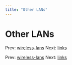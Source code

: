 ```yaml
---
title: "Other LANs"
---
```


# Other LANs

Prev: [wireless-lans](wireless-lans.md)
Next: [links](courses/an-introduction-to-computer-networks/links.md)

Prev: [wireless-lans](wireless-lans.md)
Next: [links](courses/an-introduction-to-computer-networks/links.md)
